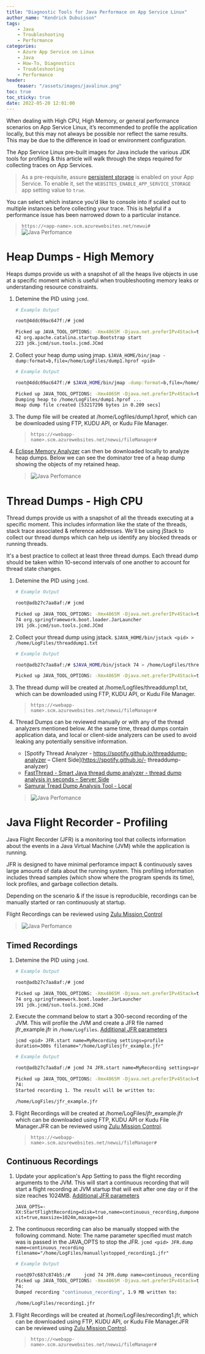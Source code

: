 ```yaml
---
title: "Diagnostic Tools for Java Performace on App Service Linux"
author_name: "Kendrick Dubuisson"
tags:
    - Java
    - Troubleshooting
    - Performance
categories:
    - Azure App Service on Linux    
    - Java
    - How-To, Diagnostics
    - Troubleshooting
    - Performance
header:
    teaser: "/assets/images/javalinux.png" 
toc: true
toc_sticky: true
date: 2022-05-20 12:01:00
---
```

When dealing with High CPU, High Memory, or general performance scenarios on App Service Linux, it’s recommended to profile the application locally, but this may not always be possible nor reflect the same results. This may be due to the difference in load or environment configuration.

The App Service Linux pre-built images for Java include the various JDK tools for profiling & this article will walk through the steps required for collecting traces on App Services.

 > As a pre-requisite, assure [persistent storage](https://docs.microsoft.com/en-us/azure/app-service/configure-custom-container?pivots=container-linux#use-persistent-shared-storage) is enabled on your App Service. To enable it, set the `WEBSITES_ENABLE_APP_SERVICE_STORAGE` app setting value to `true`.

You can select which instance you’d like to console into if scaled out to multiple instances before collecting your trace. This is helpful if a performance issue has been narrowed down to a particular instance.
> `https://<app-name>.scm.azurewebsites.net/newui#`
>![Java Perfomance](/media/2022/05/javaprof-9.png)


# Heap Dumps - High Memory
Heaps dumps provide us with a snapshot of all the heaps live objects in use at a specific moment which is useful when troubleshooting memory leaks or understanding resource constraints.


1. Detemine the PID using `jcmd`. 

    ```bash
    # Example Output

    root@4ddc09ac647f:/# jcmd

    Picked up JAVA_TOOL_OPTIONS: -Xmx4865M -Djava.net.preferIPv4Stack=true 
    42 org.apache.catalina.startup.Bootstrap start
    223 jdk.jcmd/sun.tools.jcmd.JCmd
    ```

2. Collect your heap dump using jmap. 
    `$JAVA_HOME/bin/jmap -dump:format=b,file=/home/LogFiles/dump1.hprof <pid>`

    ```bash
    # Example Output

    root@4ddc09ac647f:/# $JAVA_HOME/bin/jmap -dump:format=b,file=/home/LogFiles/dump1.hprof 42

    Picked up JAVA_TOOL_OPTIONS: -Xmx4865M -Djava.net.preferIPv4Stack=true 
    Dumping heap to /home/LogFiles/dump1.hprof ...
    Heap dump file created [53217296 bytes in 0.209 secs]
    ``` 

3. The dump file will be created at /home/Logfiles/dump1.hprof, which can be downloaded using FTP, KUDU API, or Kudu File Manager. 
    > `https://<webapp-name>.scm.azurewebsites.net/newui/fileManager#`

4. [Eclipse Memory Analyzer](https://www.eclipse.org/mat/) can then be downloaded locally to analyze heap dumps. Below we can see the dominator  tree of a heap dump showing the objects of my retained heap. 

    >![Java Perfomance](/media/2022/05/javaprof-2.png)
 
# Thread Dumps - High CPU
Thread dumps provide us with a snapshot of all the threads executing at a specific moment. This includes information like the state of the threads, stack trace associated & reference addresses. We'll be using jStack to collect our thread dumps which can help us identify any blocked threads or running threads. 

It's a best practice to collect at least three thread dumps. Each thread dump should be taken within 10-second intervals of one another to account for thread state changes.

1. Detemine the PID using `jcmd`. 

    ```bash
    # Example Output

    root@adb27c7aa8af:/# jcmd

    Picked up JAVA_TOOL_OPTIONS: -Xmx4865M -Djava.net.preferIPv4Stack=true 
    74 org.springframework.boot.loader.JarLauncher
    191 jdk.jcmd/sun.tools.jcmd.JCmd
    ```

2. Collect your thread dump using jstack. 
    `$JAVA_HOME/bin/jstack <pid> > /home/LogFiles/threaddump1.txt`

    ```bash
    # Example Output

    root@adb27c7aa8af:/# $JAVA_HOME/bin/jstack 74 > /home/LogFiles/threaddump1.txt

    Picked up JAVA_TOOL_OPTIONS: -Xmx4865M -Djava.net.preferIPv4Stack=true 
    ``` 

3. The thread dump will be created at /home/Logfiles/threaddump1.txt, which can be downloaded using FTP, KUDU API, or Kudu File Manager. 
    > `https://<webapp-name>.scm.azurewebsites.net/newui/fileManager#`

4. Thread Dumps can be reviewed manually or with any of the thread analyzers mentioned below. At the same time, thread dumps contain application data, and local or client-side analyzers can be used to avoid leaking any potentially sensitive information.

    - [Spotify Thread Analyzer - https://spotify.github.io/threaddump-analyzer  – Client Side](https://spotify.github.io/- threaddump-analyzer)
    - [FastThread - Smart Java thread dump analyzer - thread dump analysis in seconds – Server Side](fastthread.io)
    - [Samurai Tread Dump Analysis Tool - Local](https://github.com/yusuke/samurai)

    >![Java Perfomance](/media/2022/05/javaprof-3.png)

# Java Flight Recorder - Profiling
Java Flight Recorder (JFR) is a monitoring tool that collects information about the events in a Java Virtual Machine (JVM) while the application is running.

JFR is designed to have minimal perforamce impact & continuously saves large amounts of data about the running system. This profiling information includes thread samples (which show where the program spends its time), lock profiles, and garbage collection details.

Depending on the scenario & if the issue is reproducible, recordings can be manually started or ran continuously at startup.

Flight Recordings can be reviewed using [Zulu Mission Control](https://www.azul.com/products/components/zulu-mission-control/)

>![Java Perfomance](/media/2022/05/javaprof-4.png)

## Timed Recordings

1. Detemine the PID using `jcmd`. 

    ```bash
    # Example Output

    root@adb27c7aa8af:/# jcmd

    Picked up JAVA_TOOL_OPTIONS: -Xmx4865M -Djava.net.preferIPv4Stack=true 
    74 org.springframework.boot.loader.JarLauncher
    191 jdk.jcmd/sun.tools.jcmd.JCmd
    ```

2. Execute the command below to start a 300-second recording of the JVM. This will profile the JVM and create a JFR file named jfr_example.jfr in  `/home/Logfiles`. [Additional JFR parameters](https://access.redhat.com/documentation/en-us/openjdk/11/html/using_jdk_flight_recorder_with_openjdk/configure-jfr-options)

    `jcmd <pid> JFR.start name=MyRecording settings=profile duration=300s filename="/home/LogFilesjfr_example.jfr"`

    ```bash
    # Example Output

    root@adb27c7aa8af:/# jcmd 74 JFR.start name=MyRecording settings=profile duration=300s filename="/home/LogFiles/jfr_example.jfr" 

    Picked up JAVA_TOOL_OPTIONS: -Xmx4865M -Djava.net.preferIPv4Stack=true 
    74:
    Started recording 1. The result will be written to:

    /home/LogFiles/jfr_example.jfr
    ```
3. Flight Recordings will be created at /home/LogFiles/jfr_example.jfr which can be downloaded using FTP, KUDU API or Kudu File Manager.JFR can be reviewed using [Zulu Mission Control](https://www.azul.com/products/components/zulu-mission-control/).
    > `https://<webapp-name>.scm.azurewebsites.net/newui/fileManager#`

## Continuous Recordings

1. Update your application's App Setting to pass the flight recording arguments to the JVM. This will start a continuous recording that will start a flight recording at JVM startup that will exit after one day or if the size reaches 1024MB. [Additional JFR parameters](https://access.redhat.com/documentation/en-us/openjdk/11/html/using_jdk_flight_recorder_with_openjdk/configure-jfr-options)

    `JAVA_OPTS=-XX:StartFlightRecording=disk=true,name=continuous_recording,dumponexit=true,maxsize=1024m,maxage=1d`

2. The continuous recording can also be manually stopped with the following command. Note: The name parameter specified must match was is passed in the JAVA_OPTS to stop the JFR.
    `jcmd <pid> JFR.dump name=continuous_recording filename="/home/LogFiles/manuallystopped_recording1.jfr"`

    ```bash
    # Example Output

    root@97c687c874b5:/#     jcmd 74 JFR.dump name=continuous_recording filename="/home/LogFiles/recording1.jfr"
    Picked up JAVA_TOOL_OPTIONS: -Xmx4865M -Djava.net.preferIPv4Stack=true 
    74:
    Dumped recording "continuous_recording", 1.9 MB written to:

    /home/LogFiles/recording1.jfr
    ```

3. Flight Recordings will be created at /home/LogFiles/recording1.jfr, which can be downloaded using FTP, KUDU API, or Kudu File Manager.JFR can be reviewed using [Zulu Mission Control](https://www.azul.com/products/components/zulu-mission-control/).
    > `https://<webapp-name>.scm.azurewebsites.net/newui/fileManager#`
